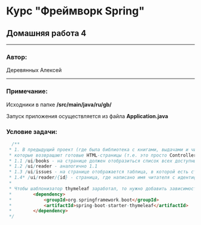 # Курс "Фреймворк Spring" 
## Домашняя работа 4
* **
### Автор:
Деревянных Алексей
* **
### Примечание:

Исходники в папке **/src/main/java/ru/gb/**

Запуск приложения осуществляется из файла **Application.java**

### Условие задачи:
```java
  /**
 * 1. В предыдущий проект (где была библиотека с книгами, выдачами и читателями) добавить следующие реcурсы,
 * которые возвращают готовые HTML-страницы (т.е. это просто Controller'ы):
 * 1.1 /ui/books - на странице должен отобразиться список всех доступных книг в системе
 * 1.2 /ui/reader - аналогично 1.1
 * 1.3 /ui/issues - на странице отображается таблица, в которой есть столбцы (книга, читатель, когда взял, когда вернул (если не вернул - пустая ячейка)).
 * 1.4* /ui/reader/{id} - страница, где написано имя читателя с идентификатором id и перечислены книги, которые на руках у этого читателя
 *
 * Чтобы шаблонизатор thymeleaf заработал, то нужно добавить зависимость в pom.xml:
 *        <dependency>
 *            <groupId>org.springframework.boot</groupId>
 *            <artifactId>spring-boot-starter-thymeleaf</artifactId>
 *        </dependency>
 */
```
